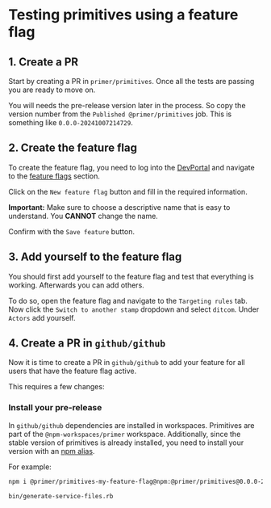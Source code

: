 # Testing primitives using a feature flag

## 1. Create a PR
Start by creating a PR in `primer/primitives`. Once all the tests are passing you are ready to move on. 

You will needs the pre-release version later in the process. So copy the version number from the `Published @primer/primitives` job. This is something like `0.0.0-20241007214729`.

## 2. Create the feature flag
To create the feature flag, you need to log into the [DevPortal](https://devportal.githubapp.com/feature-flags) and navigate to the [feature flags](https://devportal.githubapp.com/feature-flags) section.

Click on the `New feature flag` button and fill in the required information.

**Important:** Make sure to choose a descriptive name that is easy to understand. You **CANNOT** change the name.

Confirm with the `Save feature` button.

## 3. Add yourself to the feature flag
You should first add yourself to the feature flag and test that everything is working. Afterwards you can add others.

To do so, open the feature flag and navigate to the `Targeting rules` tab.
Now click the `Switch to another stamp` dropdown and select `ditcom`.
Under `Actors` add yourself.

## 4. Create a PR in `github/github`
Now it is time to create a PR in `github/github` to add your feature for all users that have the feature flag active.

This requires a few changes:

### Install your pre-release
In `github/github` dependencies are installed in workspaces. Primitives are part of the `@npm-workspaces/primer` workspace.
Additionally, since the stable version of primitives is already installed, you need to install your version with an [npm alias](https://docs.npmjs.com/cli/v8/commands/npm-install#:~:text=npm%20install%20%3Calias%3E%40npm%3A%3Cname%3E%3A).

For example:

```bash
npm i @primer/primitives-my-feature-flag@npm:@primer/primitives@0.0.0-20241007214729 --workspace=@npm-workspaces/primer
```

`bin/generate-service-files.rb `
